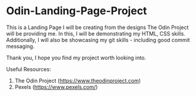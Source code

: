 # Odin-Landing-Page-Project

This is a Landing Page I will be creating from the designs The Odin Project will be providing me. In this, I will be demonstrating my HTML, CSS skills. Additionally, I will also be showcasing my git skills - including good commit messaging.

Thank you, I hope you find my project worth looking into.


Useful Resources:

1. The Odin Project (https://www.theodinproject.com)
2. Pexels (https://www.pexels.com/)